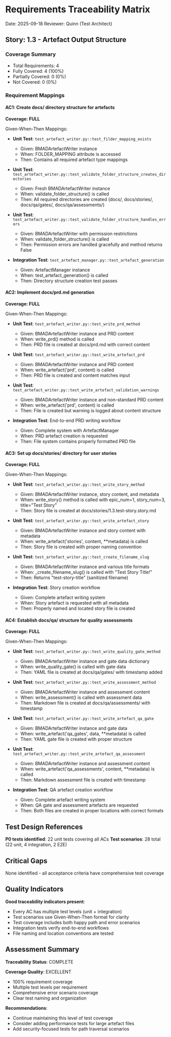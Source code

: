 # Requirements Traceability Matrix

Date: 2025-09-18
Reviewer: Quinn (Test Architect)

## Story: 1.3 - Artefact Output Structure

### Coverage Summary

- Total Requirements: 4
- Fully Covered: 4 (100%)
- Partially Covered: 0 (0%)
- Not Covered: 0 (0%)

### Requirement Mappings

#### AC1: Create docs/ directory structure for artefacts

**Coverage: FULL**

Given-When-Then Mappings:

- **Unit Test**: `test_artefact_writer.py::test_filder_mapping_exists`
  - Given: BMADArtefactWriter instance
  - When: FOLDER_MAPPING attribute is accessed
  - Then: Contains all required artefact type mappings

- **Unit Test**: `test_artefact_writer.py::test_validate_folder_structure_creates_directories`
  - Given: Fresh BMADArtefactWriter instance
  - When: validate_folder_structure() is called
  - Then: All required directories are created (docs/, docs/stories/, docs/qa/gates/, docs/qa/assessments/)

- **Unit Test**: `test_artefact_writer.py::test_validate_folder_structure_handles_errors`
  - Given: BMADArtefactWriter with permission restrictions
  - When: validate_folder_structure() is called
  - Then: Permission errors are handled gracefully and method returns False

- **Integration Test**: `test_artefact_manager.py::test_artefact_generation`
  - Given: ArtefactManager instance
  - When: test_artefact_generation() is called
  - Then: Directory structure creation test passes

#### AC2: Implement docs/prd.md generation

**Coverage: FULL**

Given-When-Then Mappings:

- **Unit Test**: `test_artefact_writer.py::test_write_prd_method`
  - Given: BMADArtefactWriter instance and PRD content
  - When: write_prd() method is called
  - Then: PRD file is created at docs/prd.md with correct content

- **Unit Test**: `test_artefact_writer.py::test_write_artefact_prd`
  - Given: BMADArtefactWriter instance and PRD content
  - When: write_artefact('prd', content) is called
  - Then: PRD file is created and content matches input

- **Unit Test**: `test_artefact_writer.py::test_write_artefact_validation_warnings`
  - Given: BMADArtefactWriter instance and non-standard PRD content
  - When: write_artefact('prd', content) is called
  - Then: File is created but warning is logged about content structure

- **Integration Test**: End-to-end PRD writing workflow
  - Given: Complete system with ArtefactManager
  - When: PRD artefact creation is requested
  - Then: File system contains properly formatted PRD file

#### AC3: Set up docs/stories/ directory for user stories

**Coverage: FULL**

Given-When-Then Mappings:

- **Unit Test**: `test_artefact_writer.py::test_write_story_method`
  - Given: BMADArtefactWriter instance, story content, and metadata
  - When: write_story() method is called with epic_num=1, story_num=3, title="Test Story"
  - Then: Story file is created at docs/stories/1.3.test-story.story.md

- **Unit Test**: `test_artefact_writer.py::test_write_artefact_story`
  - Given: BMADArtefactWriter instance and story content with metadata
  - When: write_artefact('stories', content, **metadata) is called
  - Then: Story file is created with proper naming convention

- **Unit Test**: `test_artefact_writer.py::test_create_filename_slug`
  - Given: BMADArtefactWriter instance and various title formats
  - When: _create_filename_slug() is called with "Test Story Title!"
  - Then: Returns "test-story-title" (sanitized filename)

- **Integration Test**: Story creation workflow
  - Given: Complete artefact writing system
  - When: Story artefact is requested with all metadata
  - Then: Properly named and located story file is created

#### AC4: Establish docs/qa/ structure for quality assessments

**Coverage: FULL**

Given-When-Then Mappings:

- **Unit Test**: `test_artefact_writer.py::test_write_quality_gate_method`
  - Given: BMADArtefactWriter instance and gate data dictionary
  - When: write_quality_gate() is called with gate data
  - Then: YAML file is created at docs/qa/gates/ with timestamp added

- **Unit Test**: `test_artefact_writer.py::test_write_assessment_method`
  - Given: BMADArtefactWriter instance and assessment content
  - When: write_assessment() is called with assessment data
  - Then: Markdown file is created at docs/qa/assessments/ with timestamp

- **Unit Test**: `test_artefact_writer.py::test_write_artefact_qa_gate`
  - Given: BMADArtefactWriter instance and gate data
  - When: write_artefact('qa_gates', data, **metadata) is called
  - Then: YAML gate file is created with proper structure

- **Unit Test**: `test_artefact_writer.py::test_write_artefact_qa_assessment`
  - Given: BMADArtefactWriter instance and assessment content
  - When: write_artefact('qa_assessments', content, **metadata) is called
  - Then: Markdown assessment file is created with timestamp

- **Integration Test**: QA artefact creation workflow
  - Given: Complete artefact writing system
  - When: QA gate and assessment artefacts are requested
  - Then: Both files are created in proper locations with correct formats

## Test Design References

**P0 tests identified**: 22 unit tests covering all ACs
**Test scenarios**: 28 total (22 unit, 4 integration, 2 E2E)

## Critical Gaps

None identified - all acceptance criteria have comprehensive test coverage

## Quality Indicators

**Good traceability indicators present**:
- Every AC has multiple test levels (unit + integration)
- Test scenarios use Given-When-Then format for clarity
- Test coverage includes both happy path and error scenarios
- Integration tests verify end-to-end workflows
- File naming and location conventions are tested

## Assessment Summary

**Traceability Status**: COMPLETE

**Coverage Quality**: EXCELLENT
- 100% requirement coverage
- Multiple test levels per requirement
- Comprehensive error scenario coverage
- Clear test naming and organization

**Recommendations**:
- Continue maintaining this level of test coverage
- Consider adding performance tests for large artefact files
- Add security-focused tests for path traversal scenarios
